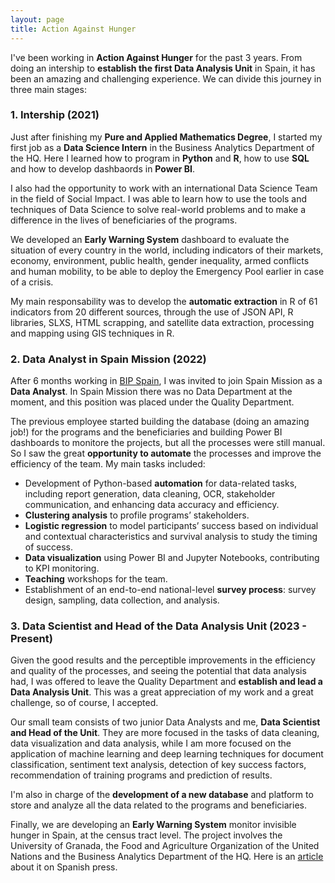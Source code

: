 ```yaml
---
layout: page
title: Action Against Hunger
---
```

I've been working in **Action Against Hunger** for the past 3 years. From doing an intership to **establish the first Data Analysis Unit** in Spain, it has been an amazing and challenging experience.
We can divide this journey in three main stages:

### 1. Intership (2021)

Just after finishing my **Pure and Applied Mathematics Degree**, I started my first job as a **Data Science Intern** in the Business Analytics Department of the HQ. Here I learned how to program in **Python** and **R**, how to use **SQL** and how to develop dashbaords in **Power BI**. 

I also had the opportunity to work with an international Data Science Team in the field of Social Impact. I was able to learn how to use the tools and techniques of Data Science to solve real-world problems and to make a difference in the lives of beneficiaries of the programs.

We developed an **Early Warning System** dashboard to evaluate the situation of every country in the world, including indicators of their markets, economy, environment, public health, gender inequality, armed conflicts and human mobility, to be able to deploy the Emergency Pool earlier in case of a crisis.

My main responsability was to develop the **automatic extraction** in R of 61 indicators from 20 different sources, through the use of JSON API, R libraries, SLXS, HTML scrapping, and satellite data extraction, processing and mapping using GIS techniques in R.

### 2. Data Analyst in Spain Mission (2022)

After 6 months working in [BIP Spain](/bip), I was invited to join Spain Mission as a **Data Analyst**. In Spain Mission there was no Data Department at the moment, and this position was placed under the Quality Department. 

The previous employee started building the database (doing an amazing job!) for the programs and the beneficiaries and building Power BI dashboards to monitore the projects, but all the processes were still manual. So I saw the great **opportunity to automate** the processes and improve the efficiency of the team. My main tasks included:

- Development of Python-based **automation** for data-related tasks, including report generation, data cleaning, OCR, stakeholder communication, and enhancing data accuracy and efficiency.
- **Clustering analysis** to profile programs’ stakeholders.
- **Logistic regression** to model participants’ success based on individual and contextual characteristics and survival analysis to study the timing of success.
- **Data visualization** using Power BI and Jupyter Notebooks, contributing to KPI monitoring.
- **Teaching** workshops for the team.
- Establishment of an end-to-end national-level **survey process**: survey design, sampling, data collection, and analysis.

### 3. Data Scientist and Head of the Data Analysis Unit (2023 - Present)

Given the good results and the perceptible improvements in the efficiency and quality of the processes, and seeing the potential that data analysis had, I was offered to leave the Quality Department and **establish and lead a Data Analysis Unit**. This was a great appreciation of my work and a great challenge, so of course, I accepted.

Our small team consists of two junior Data Analysts and me, **Data Scientist and Head of the Unit**. They are more focused in the tasks of data cleaning, data visualization and data analysis, while I am more focused on the application of machine learning and deep learning techniques for document classification, sentiment text analysis, detection of key success factors, recommendation of training programs and prediction of results. 

I'm also in charge of the **development of a new database** and platform to store and analyze all the data related to the programs and beneficiaries.

Finally, we are developing an **Early Warning System** monitor invisible hunger in Spain, at the census tract level. The project involves the University of Granada, the Food and Agriculture Organization of the United Nations and the Business Analytics Department of the HQ. Here is an [article](https://www.europapress.es/epsocial/cooperacion-desarrollo/noticia-accion-contra-hambre-lanza-sistema-alerta-temprana-monitorear-hambre-invisible-regiones-espana-20240312165030.html) about it on Spanish press.


